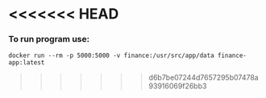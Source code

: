 <<<<<<< HEAD
=======
### To run program use:
```
docker run --rm -p 5000:5000 -v finance:/usr/src/app/data finance-app:latest
```
>>>>>>> d6b7be07244d7657295b07478a93916069f26bb3
